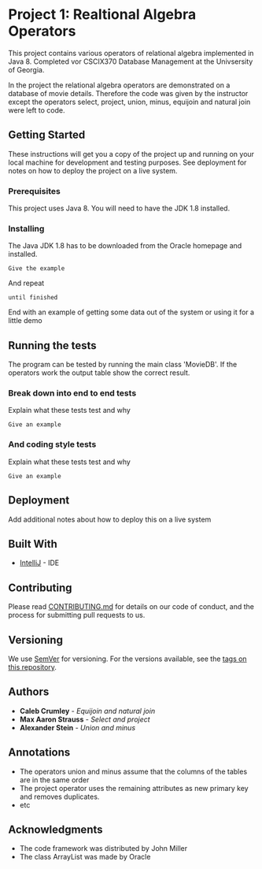 # Project 1: Realtional Algebra Operators

This project contains various operators of relational algebra implemented in Java 8. Completed vor CSCIX370 Database Management at the Univsersity of Georgia.

In the project the relational algebra operators are demonstrated on a database of movie details. Therefore the code was given by the instructor except the operators select, project, union, minus, equijoin and natural join were left to code. 

## Getting Started

These instructions will get you a copy of the project up and running on your local machine for development and testing purposes. See deployment for notes on how to deploy the project on a live system.

### Prerequisites

This project uses Java 8. You will need to have the JDK 1.8 installed.


### Installing

The Java JDK 1.8 has to be downloaded from the Oracle homepage and installed.

```
Give the example
```

And repeat

```
until finished
```

End with an example of getting some data out of the system or using it for a little demo

## Running the tests

The program can be tested by running the main class 'MovieDB'. If the operators work the output table show the correct result. 

### Break down into end to end tests

Explain what these tests test and why

```
Give an example
```

### And coding style tests

Explain what these tests test and why

```
Give an example
```

## Deployment

Add additional notes about how to deploy this on a live system

## Built With

* [IntelliJ](https://www.jetbrains.com/idea/) - IDE

## Contributing

Please read [CONTRIBUTING.md](https://gist.github.com/PurpleBooth/b24679402957c63ec426) for details on our code of conduct, and the process for submitting pull requests to us.

## Versioning

We use [SemVer](http://semver.org/) for versioning. For the versions available, see the [tags on this repository](https://github.com/your/project/tags). 

## Authors

* **Caleb Crumley** - *Equijoin and natural join*
* **Max Aaron Strauss** - *Select and project* 
* **Alexander Stein** - *Union and minus* 

## Annotations

* The operators union and minus assume that the columns of the tables are in the same order
* The project operator uses the remaining attributes as new primary key and removes duplicates.
* etc

## Acknowledgments

* The code framework was distributed by John Miller
* The class ArrayList was made by Oracle 